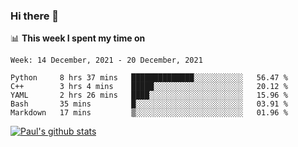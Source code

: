 ### Hi there 👋

📊 **This week I spent my time on**
<!--START_SECTION:waka-->
```text
Week: 14 December, 2021 - 20 December, 2021

Python     8 hrs 37 mins   ██████████████░░░░░░░░░░░   56.47 % 
C++        3 hrs 4 mins    █████░░░░░░░░░░░░░░░░░░░░   20.12 % 
YAML       2 hrs 26 mins   ████░░░░░░░░░░░░░░░░░░░░░   15.96 % 
Bash       35 mins         █░░░░░░░░░░░░░░░░░░░░░░░░   03.91 % 
Markdown   17 mins         ▒░░░░░░░░░░░░░░░░░░░░░░░░   01.96 % 
```
<!--END_SECTION:waka-->


[![Paul's github stats](https://github-readme-stats.vercel.app/api?username=mickeyouyou&theme=dracula&show_icons=true)](https://github.com/anuraghazra/github-readme-stats)
